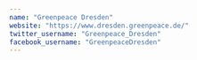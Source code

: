 ```yaml
---
name: "Greenpeace Dresden"
website: "https://www.dresden.greenpeace.de/"
twitter_username: "Greenpeace_Dresden"
facebook_username: "GreenpeaceDresden"
---
```


